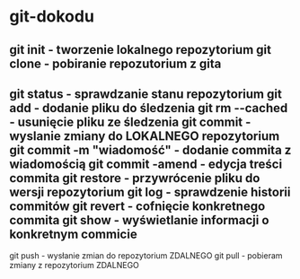 # git-dokodu
git init - tworzenie lokalnego repozytorium
git clone - pobiranie repozutorium z gita
----------------------------------------
git status - sprawdzanie stanu repozytorium
git add - dodanie pliku do śledzenia
git rm --cached <file> - usunięcie pliku ze śledzenia
git commit - wyslanie zmiany do LOKALNEGO repozytorium
git commit -m "wiadomość" - dodanie commita z wiadomością
git commit -amend - edycja treści commita
git restore <file> - przywrócenie pliku do wersji repozytorium
git log - sprawdzenie historii commitów
git revert <commit> - cofnięcie konkretnego commita
git show <HASH> - wyświetlanie informacji o konkretnym commicie
----------------------------------------
git push - wysłanie zmian do repozytorium ZDALNEGO
git pull - pobieram zmiany z repozytorium ZDALNEGO
